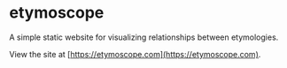 # etymoscope

A simple static website for visualizing relationships between etymologies.

View the site at [https://etymoscope.com](https://etymoscope.com).
